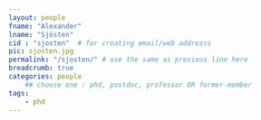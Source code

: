 ```yaml
---
layout: people
fname: "Alexander"
lname: "Sjösten"
cid : "sjosten"  # for creating email/web addresss
pic: sjosten.jpg
permalink: "/sjosten/" # use the same as previous line here
breadcrumb: true
categories: people
    ## choose one : phd, postdoc, professor OR former-member
tags:
    - phd
---
```

